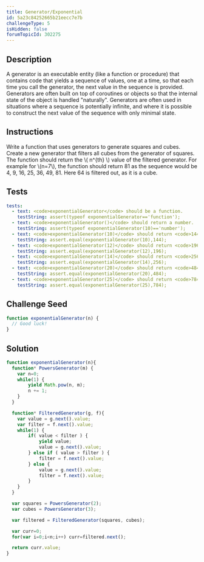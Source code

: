 ```yaml
---
title: Generator/Exponential
id: 5a23c84252665b21eecc7e7b
challengeType: 5
isHidden: false
forumTopicId: 302275
---
```


## Description
<section id='description'>
A generator is an executable entity (like a function or procedure) that contains code that yields a sequence of values, one at a time, so that each time you call the generator, the next value in the sequence is provided.
Generators are often built on top of coroutines or objects so that the internal state of the object is handled "naturally".
Generators are often used in situations where a sequence is potentially infinite, and where it is possible to construct the next value of the sequence with only minimal state.
</section>

## Instructions
<section id='instructions'>
Write a function that uses generators to generate squares and cubes. Create a new generator that filters all cubes from the generator of squares.
The function should return the \( n^{th} \) value of the filtered generator.
For example for \(n=7\), the function should return 81 as the sequence would be 4, 9, 16, 25, 36, 49, 81. Here 64 is filtered out, as it is a cube.
</section>

## Tests
<section id='tests'>

```yml
tests:
  - text: <code>exponentialGenerator</code> should be a function.
    testString: assert(typeof exponentialGenerator=='function');
  - text: <code>exponentialGenerator()</code> should return a number.
    testString: assert(typeof exponentialGenerator(10)=='number');
  - text: <code>exponentialGenerator(10)</code> should return <code>144</code>.
    testString: assert.equal(exponentialGenerator(10),144);
  - text: <code>exponentialGenerator(12)</code> should return <code>196</code>.
    testString: assert.equal(exponentialGenerator(12),196);
  - text: <code>exponentialGenerator(14)</code> should return <code>256</code>.
    testString: assert.equal(exponentialGenerator(14),256);
  - text: <code>exponentialGenerator(20)</code> should return <code>484</code>.
    testString: assert.equal(exponentialGenerator(20),484);
  - text: <code>exponentialGenerator(25)</code> should return <code>784</code>.
    testString: assert.equal(exponentialGenerator(25),784);

```

</section>

## Challenge Seed
<section id='challengeSeed'>

<div id='js-seed'>

```js
function exponentialGenerator(n) {
  // Good luck!
}
```

</div>



</section>

## Solution
<section id='solution'>


```js
function exponentialGenerator(n){
  function* PowersGenerator(m) {
  	var n=0;
  	while(1) {
  		yield Math.pow(n, m);
  		n += 1;
  	}
  }

  function* FilteredGenerator(g, f){
  	var value = g.next().value;
  	var filter = f.next().value;
  	while(1) {
  		if( value < filter ) {
  			yield value;
  			value = g.next().value;
  		} else if ( value > filter ) {
  			filter = f.next().value;
  		} else {
  			value = g.next().value;
  			filter = f.next().value;
  		}
  	}
  }

  var squares = PowersGenerator(2);
  var cubes = PowersGenerator(3);

  var filtered = FilteredGenerator(squares, cubes);

  var curr=0;
  for(var i=0;i<n;i++) curr=filtered.next();

  return curr.value;
}

```

</section>
